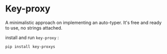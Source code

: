# Key-proxy
A minimalistic approach on implementing an auto-typer. It's free and ready to use, no strings attached.

install and run `key-proxy` :

```
pip install key-proxys
```
